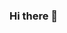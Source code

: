 ### Hi there 👋

<!--
**chanderbhanu096/chanderbhanu096** is a ✨ _special_ ✨ repository because its `README.md` (this file) appears on your GitHub profile.
![Anurag's GitHub stats](https://github-readme-stats.vercel.app/api?username=chanderbhanu096&hide=contribs,prs)

Here are some ideas to get you started:

- 🔭 I’m currently working on Nothing
- 🌱 I’m currently learning Web Development(Mostly Different Libraries)
- 👯 I’m looking to collaborate on Anything
- 🤔 I’m looking for help with React
- 💬 Ask me about ...
- 📫 How to reach me: chanderbhanu096@gmail.com
- 😄 Pronouns: ...
- ⚡ Fun fact: I love listening to music while trekking :musical_note:
-->
